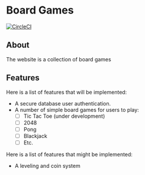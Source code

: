 # Board Games
[![CircleCI](https://circleci.com/gh/larryworm1127/BoardGames.svg?style=svg)](https://circleci.com/gh/larryworm1127/BoardGames)

## About
The website is a collection of board games

## Features
Here is a list of features that will be implemented:
- A secure database user authentication.
- A number of simple board games for users to play:
    - [ ] Tic Tac Toe (under development)
    - [ ] 2048
    - [ ] Pong
    - [ ] Blackjack
    - [ ] Etc.

Here is a list of features that might be implemented:
- A leveling and coin system

